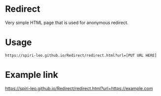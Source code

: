 # Redirect
Very simple HTML page that is used for anonymous redirect.

# Usage
```
https://spiri-leo.github.io/Redirect/redirect.html?url=[PUT URL HERE]
```

# Example link
https://spiri-leo.github.io/Redirect/redirect.html?url=https://example.com
